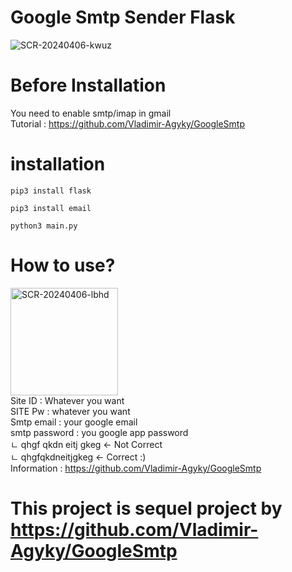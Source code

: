 # Google Smtp Sender Flask
![SCR-20240406-kwuz](https://github.com/Vladimir-Agyky/GoogleSmtpSender/assets/85668871/6be4d8ac-dc99-4762-9b00-088d6f31b7b0)

# Before Installation
You need to enable smtp/imap in gmail <br>
Tutorial : https://github.com/Vladimir-Agyky/GoogleSmtp

# installation
```
pip3 install flask
```
```
pip3 install email
```
```
python3 main.py
```

# How to use?
<img width="172" alt="SCR-20240406-lbhd" src="https://github.com/Vladimir-Agyky/GoogleSmtpSender/assets/85668871/2d644f38-9380-4bec-98a2-2560fbd8d50d"> <br>
Site ID : Whatever you want <br>
SITE Pw : whatever you want <br>
Smtp email : your google email <br>
smtp password : you google app password <br>
ㄴ qhgf qkdn eitj gkeg <- Not Correct <br>
ㄴ qhgfqkdneitjgkeg <- Correct :) <br>
Information : https://github.com/Vladimir-Agyky/GoogleSmtp <br>

# This project is sequel project by https://github.com/Vladimir-Agyky/GoogleSmtp

